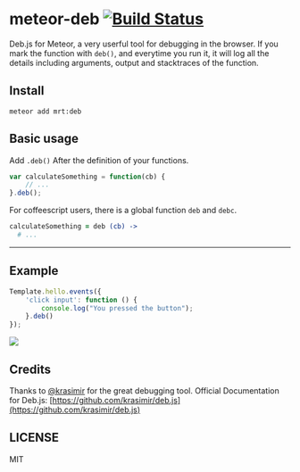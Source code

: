 meteor-deb [![Build Status](https://travis-ci.org/zhouzhuojie/meteor-deb.svg?branch=master)](https://travis-ci.org/zhouzhuojie/meteor-deb)
================

Deb.js for Meteor, a very userful tool for debugging in the browser. If you mark the function with `deb()`, and everytime you run it, it will log all the details including arguments, output and stacktraces of the function.

Install
-------------
```
meteor add mrt:deb
```

Basic usage
-------------

Add `.deb()` After the definition of your functions.

```js
var calculateSomething = function(cb) {
    // ...
}.deb();
```

For coffeescript users, there is a global function `deb` and `debc`.
```coffeescript
calculateSomething = deb (cb) ->
  # ...
```

----

Example
-----------

```js
Template.hello.events({
    'click input': function () {
        console.log("You pressed the button");
    }.deb()
});

```

![](https://camo.githubusercontent.com/4aa7d221e8366270d8bd13a5e439ccc1f1e79845/687474703a2f2f776f726b2e6b726173696d697274736f6e65762e636f6d2f6769742f6465626a732f6465626a732e6a7067)

Credits
-----------
Thanks to [@krasimir](https://github.com/krasimir) for the great debugging tool.
Official Documentation for Deb.js: [https://github.com/krasimir/deb.js](https://github.com/krasimir/deb.js)


LICENSE
----------
MIT
